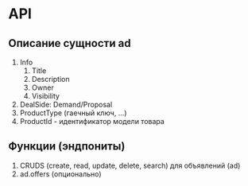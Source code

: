 # API

## Описание сущности ad

1. Info
   1. Title
   2. Description
   3. Owner
   4. Visibility
2. DealSide: Demand/Proposal
3. ProductType (гаечный ключ, ...)
4. ProductId - идентификатор модели товара

## Функции (эндпониты)

1. CRUDS (create, read, update, delete, search) для объявлений (ad)
1. ad.offers (опционально)

